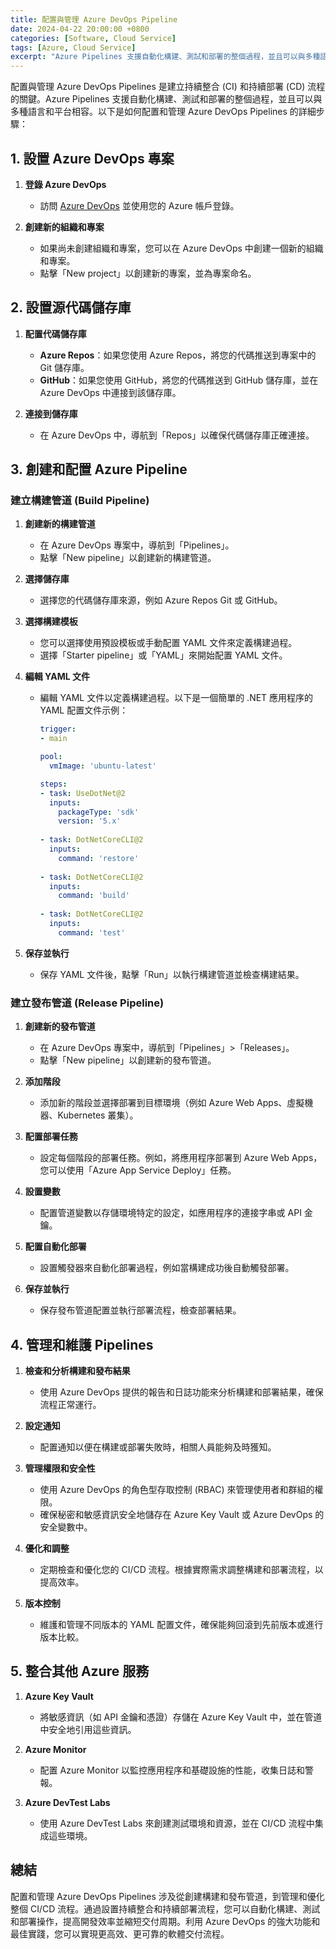 ```yaml
---
title: 配置與管理 Azure DevOps Pipeline
date: 2024-04-22 20:00:00 +0800
categories: [Software, Cloud Service]
tags: [Azure, Cloud Service] 
excerpt: "Azure Pipelines 支援自動化構建、測試和部署的整個過程，並且可以與多種語言和平台相容。"
---
```


配置與管理 Azure DevOps Pipelines 是建立持續整合 (CI) 和持續部署 (CD) 流程的關鍵。Azure Pipelines 支援自動化構建、測試和部署的整個過程，並且可以與多種語言和平台相容。以下是如何配置和管理 Azure DevOps Pipelines 的詳細步驟：

## **1. 設置 Azure DevOps 專案**

1. **登錄 Azure DevOps**
   - 訪問 [Azure DevOps](https://dev.azure.com) 並使用您的 Azure 帳戶登錄。

2. **創建新的組織和專案**
   - 如果尚未創建組織和專案，您可以在 Azure DevOps 中創建一個新的組織和專案。
   - 點擊「New project」以創建新的專案，並為專案命名。

## **2. 設置源代碼儲存庫**

1. **配置代碼儲存庫**
   - **Azure Repos**：如果您使用 Azure Repos，將您的代碼推送到專案中的 Git 儲存庫。
   - **GitHub**：如果您使用 GitHub，將您的代碼推送到 GitHub 儲存庫，並在 Azure DevOps 中連接到該儲存庫。

2. **連接到儲存庫**
   - 在 Azure DevOps 中，導航到「Repos」以確保代碼儲存庫正確連接。

## **3. 創建和配置 Azure Pipeline**

### **建立構建管道 (Build Pipeline)**

1. **創建新的構建管道**
   - 在 Azure DevOps 專案中，導航到「Pipelines」。
   - 點擊「New pipeline」以創建新的構建管道。

2. **選擇儲存庫**
   - 選擇您的代碼儲存庫來源，例如 Azure Repos Git 或 GitHub。

3. **選擇構建模板**
   - 您可以選擇使用預設模板或手動配置 YAML 文件來定義構建過程。
   - 選擇「Starter pipeline」或「YAML」來開始配置 YAML 文件。

4. **編輯 YAML 文件**
   - 編輯 YAML 文件以定義構建過程。以下是一個簡單的 .NET 應用程序的 YAML 配置文件示例：
     ```yaml
     trigger:
     - main

     pool:
       vmImage: 'ubuntu-latest'

     steps:
     - task: UseDotNet@2
       inputs:
         packageType: 'sdk'
         version: '5.x'
         
     - task: DotNetCoreCLI@2
       inputs:
         command: 'restore'
         
     - task: DotNetCoreCLI@2
       inputs:
         command: 'build'
         
     - task: DotNetCoreCLI@2
       inputs:
         command: 'test'
     ```

5. **保存並執行**
   - 保存 YAML 文件後，點擊「Run」以執行構建管道並檢查構建結果。

### **建立發布管道 (Release Pipeline)**

1. **創建新的發布管道**
   - 在 Azure DevOps 專案中，導航到「Pipelines」>「Releases」。
   - 點擊「New pipeline」以創建新的發布管道。

2. **添加階段**
   - 添加新的階段並選擇部署到目標環境（例如 Azure Web Apps、虛擬機器、Kubernetes 叢集）。

3. **配置部署任務**
   - 設定每個階段的部署任務。例如，將應用程序部署到 Azure Web Apps，您可以使用「Azure App Service Deploy」任務。

4. **設置變數**
   - 配置管道變數以存儲環境特定的設定，如應用程序的連接字串或 API 金鑰。

5. **配置自動化部署**
   - 設置觸發器來自動化部署過程，例如當構建成功後自動觸發部署。

6. **保存並執行**
   - 保存發布管道配置並執行部署流程，檢查部署結果。

## **4. 管理和維護 Pipelines**

1. **檢查和分析構建和發布結果**
   - 使用 Azure DevOps 提供的報告和日誌功能來分析構建和部署結果，確保流程正常運行。

2. **設定通知**
   - 配置通知以便在構建或部署失敗時，相關人員能夠及時獲知。

3. **管理權限和安全性**
   - 使用 Azure DevOps 的角色型存取控制 (RBAC) 來管理使用者和群組的權限。
   - 確保秘密和敏感資訊安全地儲存在 Azure Key Vault 或 Azure DevOps 的安全變數中。

4. **優化和調整**
   - 定期檢查和優化您的 CI/CD 流程。根據實際需求調整構建和部署流程，以提高效率。

5. **版本控制**
   - 維護和管理不同版本的 YAML 配置文件，確保能夠回滾到先前版本或進行版本比較。

## **5. 整合其他 Azure 服務**

1. **Azure Key Vault**
   - 將敏感資訊（如 API 金鑰和憑證）存儲在 Azure Key Vault 中，並在管道中安全地引用這些資訊。

2. **Azure Monitor**
   - 配置 Azure Monitor 以監控應用程序和基礎設施的性能，收集日誌和警報。

3. **Azure DevTest Labs**
   - 使用 Azure DevTest Labs 來創建測試環境和資源，並在 CI/CD 流程中集成這些環境。

## **總結**

配置和管理 Azure DevOps Pipelines 涉及從創建構建和發布管道，到管理和優化整個 CI/CD 流程。通過設置持續整合和持續部署流程，您可以自動化構建、測試和部署操作，提高開發效率並縮短交付周期。利用 Azure DevOps 的強大功能和最佳實踐，您可以實現更高效、更可靠的軟體交付流程。

